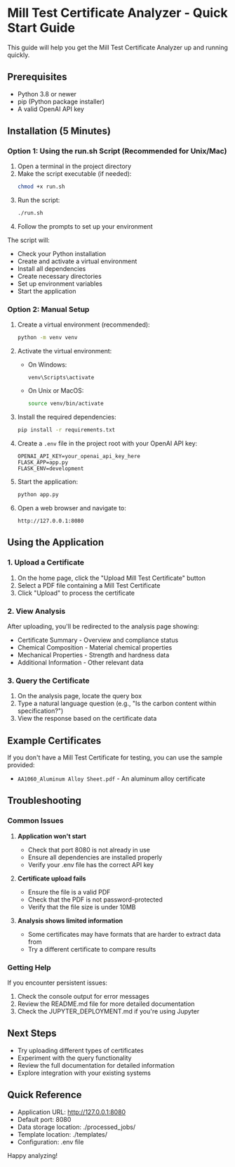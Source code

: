 # Mill Test Certificate Analyzer - Quick Start Guide

This guide will help you get the Mill Test Certificate Analyzer up and running quickly.

## Prerequisites

- Python 3.8 or newer
- pip (Python package installer)
- A valid OpenAI API key

## Installation (5 Minutes)

### Option 1: Using the run.sh Script (Recommended for Unix/Mac)

1. Open a terminal in the project directory
2. Make the script executable (if needed):
   ```bash
   chmod +x run.sh
   ```
3. Run the script:
   ```bash
   ./run.sh
   ```
4. Follow the prompts to set up your environment

The script will:
- Check your Python installation
- Create and activate a virtual environment
- Install all dependencies
- Create necessary directories
- Set up environment variables
- Start the application

### Option 2: Manual Setup

1. Create a virtual environment (recommended):
   ```bash
   python -m venv venv
   ```

2. Activate the virtual environment:
   - On Windows:
     ```
     venv\Scripts\activate
     ```
   - On Unix or MacOS:
     ```bash
     source venv/bin/activate
     ```

3. Install the required dependencies:
   ```bash
   pip install -r requirements.txt
   ```

4. Create a `.env` file in the project root with your OpenAI API key:
   ```
   OPENAI_API_KEY=your_openai_api_key_here
   FLASK_APP=app.py
   FLASK_ENV=development
   ```

5. Start the application:
   ```bash
   python app.py
   ```

6. Open a web browser and navigate to:
   ```
   http://127.0.0.1:8080
   ```

## Using the Application

### 1. Upload a Certificate

1. On the home page, click the "Upload Mill Test Certificate" button
2. Select a PDF file containing a Mill Test Certificate
3. Click "Upload" to process the certificate

### 2. View Analysis

After uploading, you'll be redirected to the analysis page showing:
- Certificate Summary - Overview and compliance status
- Chemical Composition - Material chemical properties
- Mechanical Properties - Strength and hardness data
- Additional Information - Other relevant data

### 3. Query the Certificate

1. On the analysis page, locate the query box
2. Type a natural language question (e.g., "Is the carbon content within specification?")
3. View the response based on the certificate data

## Example Certificates

If you don't have a Mill Test Certificate for testing, you can use the sample provided:
- `AA1060_Aluminum Alloy Sheet.pdf` - An aluminum alloy certificate

## Troubleshooting

### Common Issues

1. **Application won't start**
   - Check that port 8080 is not already in use
   - Ensure all dependencies are installed properly
   - Verify your .env file has the correct API key

2. **Certificate upload fails**
   - Ensure the file is a valid PDF
   - Check that the PDF is not password-protected
   - Verify that the file size is under 10MB

3. **Analysis shows limited information**
   - Some certificates may have formats that are harder to extract data from
   - Try a different certificate to compare results

### Getting Help

If you encounter persistent issues:
1. Check the console output for error messages
2. Review the README.md file for more detailed documentation
3. Check the JUPYTER_DEPLOYMENT.md if you're using Jupyter

## Next Steps

- Try uploading different types of certificates
- Experiment with the query functionality
- Review the full documentation for detailed information
- Explore integration with your existing systems

## Quick Reference

- Application URL: http://127.0.0.1:8080
- Default port: 8080
- Data storage location: ./processed_jobs/
- Template location: ./templates/
- Configuration: .env file

Happy analyzing! 